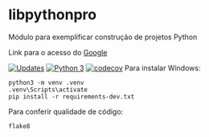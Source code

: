 # libpythonpro

Módulo para exemplificar construção de projetos Python

Link para o acesso do [Google](https://google.com.br)

[![Updates](https://pyup.io/repos/github/Tchucknoia/libpythonpro/shield.svg)](https://pyup.io/repos/github/Tchucknoia/libpythonpro/)
[![Python 3](https://pyup.io/repos/github/Tchucknoia/libpythonpro/python-3-shield.svg)](https://pyup.io/repos/github/Tchucknoia/libpythonpro/)
[![codecov](https://codecov.io/gh/Tchucknoia/libpythonpro/branch/master/graph/badge.svg)](https://codecov.io/gh/Tchucknoia/libpythonpro)
Para instalar Windows:
```console
python3 -m venv .venv
.venv\Scripts\activate
pip install -r requirements-dev.txt
```

Para conferir qualidade de código:
```console
flake8
```
